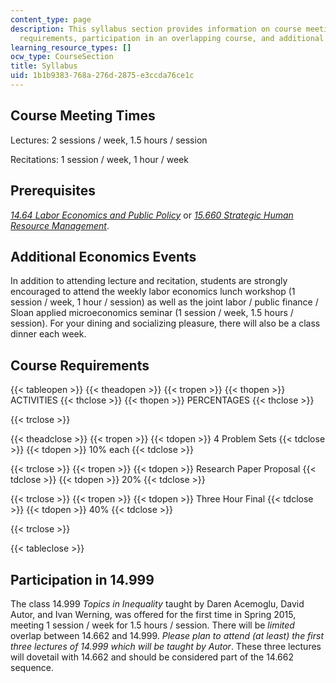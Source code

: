 ```yaml
---
content_type: page
description: This syllabus section provides information on course meeting times, prerequisites,
  requirements, participation in an overlapping course, and additional economics events.
learning_resource_types: []
ocw_type: CourseSection
title: Syllabus
uid: 1b1b9383-768a-276d-2875-e3ccda76ce1c
---
```


Course Meeting Times
--------------------

Lectures: 2 sessions / week, 1.5 hours / session

Recitations: 1 session / week, 1 hour / week

Prerequisites
-------------

[_14.64_ _Labor Economics and Public Policy_](/courses/14-64-labor-economics-and-public-policy-fall-2009) or [_15.660_ _Strategic Human Resource Management_](/courses/15-660-strategic-hr-management-spring-2003).

Additional Economics Events
---------------------------

In addition to attending lecture and recitation, students are strongly encouraged to attend the weekly labor economics lunch workshop (1 session / week, 1 hour / session) as well as the joint labor / public finance / Sloan applied microeconomics seminar (1 session / week, 1.5 hours / session). For your dining and socializing pleasure, there will also be a class dinner each week.

Course Requirements
-------------------

{{< tableopen >}}
{{< theadopen >}}
{{< tropen >}}
{{< thopen >}}
ACTIVITIES
{{< thclose >}}
{{< thopen >}}
PERCENTAGES
{{< thclose >}}

{{< trclose >}}

{{< theadclose >}}
{{< tropen >}}
{{< tdopen >}}
4 Problem Sets
{{< tdclose >}}
{{< tdopen >}}
10% each
{{< tdclose >}}

{{< trclose >}}
{{< tropen >}}
{{< tdopen >}}
Research Paper Proposal
{{< tdclose >}}
{{< tdopen >}}
20%
{{< tdclose >}}

{{< trclose >}}
{{< tropen >}}
{{< tdopen >}}
Three Hour Final
{{< tdclose >}}
{{< tdopen >}}
40%
{{< tdclose >}}

{{< trclose >}}

{{< tableclose >}}

Participation in 14.999
-----------------------

The class 14.999 _Topics in Inequality_ taught by Daren Acemoglu, David Autor, and Ivan Werning, was offered for the first time in Spring 2015, meeting 1 session / week for 1.5 hours / session. There will be _limited_ overlap between 14.662 and 14.999. _Please plan to attend (at least) the first three lectures of 14.999 which will be taught by Autor_. These three lectures will dovetail with 14.662 and should be considered part of the 14.662 sequence.